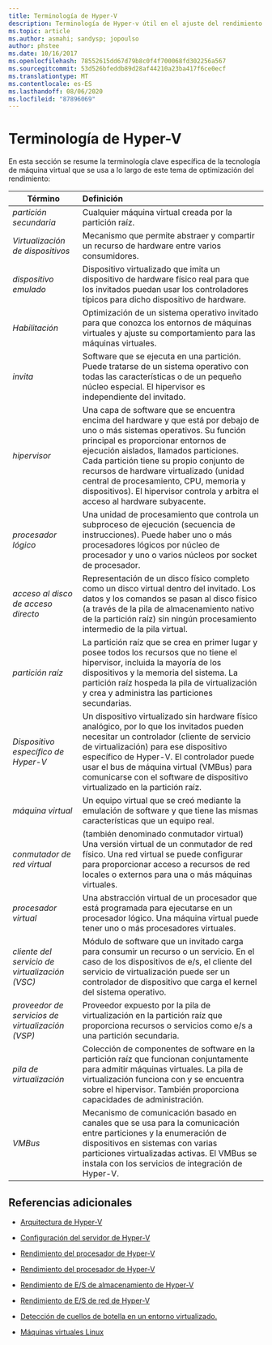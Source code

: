 ```yaml
---
title: Terminología de Hyper-V
description: Terminología de Hyper-v útil en el ajuste del rendimiento de Hyper-V
ms.topic: article
ms.author: asmahi; sandysp; jopoulso
author: phstee
ms.date: 10/16/2017
ms.openlocfilehash: 78552615dd67d79b8c0f4f700068fd302256a567
ms.sourcegitcommit: 53d526bfeddb89d28af44210a23ba417f6ce0ecf
ms.translationtype: MT
ms.contentlocale: es-ES
ms.lasthandoff: 08/06/2020
ms.locfileid: "87896069"
---
```

# <a name="hyper-v-terminology"></a>Terminología de Hyper-V
En esta sección se resume la terminología clave específica de la tecnología de máquina virtual que se usa a lo largo de este tema de optimización del rendimiento:

| Término        | Definición           |
| ------------- |:------------|
|*partición secundaria* | Cualquier máquina virtual creada por la partición raíz.|
|*Virtualización de dispositivos* | Mecanismo que permite abstraer y compartir un recurso de hardware entre varios consumidores.|
|*dispositivo emulado*|Dispositivo virtualizado que imita un dispositivo de hardware físico real para que los invitados puedan usar los controladores típicos para dicho dispositivo de hardware.|
|*Habilitación*|Optimización de un sistema operativo invitado para que conozca los entornos de máquinas virtuales y ajuste su comportamiento para las máquinas virtuales.|
|*invita*|Software que se ejecuta en una partición. Puede tratarse de un sistema operativo con todas las características o de un pequeño núcleo especial. El hipervisor es independiente del invitado.|
|*hipervisor*|Una capa de software que se encuentra encima del hardware y que está por debajo de uno o más sistemas operativos. Su función principal es proporcionar entornos de ejecución aislados, llamados particiones. Cada partición tiene su propio conjunto de recursos de hardware virtualizado (unidad central de procesamiento, CPU, memoria y dispositivos). El hipervisor controla y arbitra el acceso al hardware subyacente.|
|*procesador lógico*| Una unidad de procesamiento que controla un subproceso de ejecución (secuencia de instrucciones). Puede haber uno o más procesadores lógicos por núcleo de procesador y uno o varios núcleos por socket de procesador.|
| *acceso al disco de acceso directo*|Representación de un disco físico completo como un disco virtual dentro del invitado. Los datos y los comandos se pasan al disco físico (a través de la pila de almacenamiento nativo de la partición raíz) sin ningún procesamiento intermedio de la pila virtual.|
|*partición raíz*|La partición raíz que se crea en primer lugar y posee todos los recursos que no tiene el hipervisor, incluida la mayoría de los dispositivos y la memoria del sistema. La partición raíz hospeda la pila de virtualización y crea y administra las particiones secundarias.|
|*Dispositivo específico de Hyper-V*|Un dispositivo virtualizado sin hardware físico analógico, por lo que los invitados pueden necesitar un controlador (cliente de servicio de virtualización) para ese dispositivo específico de Hyper-V. El controlador puede usar el bus de máquina virtual (VMBus) para comunicarse con el software de dispositivo virtualizado en la partición raíz.|
|*máquina virtual*|Un equipo virtual que se creó mediante la emulación de software y que tiene las mismas características que un equipo real.|
| *conmutador de red virtual*|(también denominado conmutador virtual) Una versión virtual de un conmutador de red físico. Una red virtual se puede configurar para proporcionar acceso a recursos de red locales o externos para una o más máquinas virtuales.|
|*procesador virtual*|Una abstracción virtual de un procesador que está programada para ejecutarse en un procesador lógico. Una máquina virtual puede tener uno o más procesadores virtuales.|
|*cliente del servicio de virtualización (VSC)*|Módulo de software que un invitado carga para consumir un recurso o un servicio. En el caso de los dispositivos de e/s, el cliente del servicio de virtualización puede ser un controlador de dispositivo que carga el kernel del sistema operativo.|
| *proveedor de servicios de virtualización (VSP)*|  Proveedor expuesto por la pila de virtualización en la partición raíz que proporciona recursos o servicios como e/s a una partición secundaria.|
| *pila de virtualización*|Colección de componentes de software en la partición raíz que funcionan conjuntamente para admitir máquinas virtuales. La pila de virtualización funciona con y se encuentra sobre el hipervisor. También proporciona capacidades de administración.|
|*VMBus*|Mecanismo de comunicación basado en canales que se usa para la comunicación entre particiones y la enumeración de dispositivos en sistemas con varias particiones virtualizadas activas. El VMBus se instala con los servicios de integración de Hyper-V.|

## <a name="additional-references"></a>Referencias adicionales

-   [Arquitectura de Hyper-V](architecture.md)

-   [Configuración del servidor de Hyper-V](configuration.md)

-   [Rendimiento del procesador de Hyper-V](processor-performance.md)

-   [Rendimiento del procesador de Hyper-V](memory-performance.md)

-   [Rendimiento de E/S de almacenamiento de Hyper-V](storage-io-performance.md)

-   [Rendimiento de E/S de red de Hyper-V](network-io-performance.md)

-   [Detección de cuellos de botella en un entorno virtualizado.](detecting-virtualized-environment-bottlenecks.md)

-   [Máquinas virtuales Linux](linux-virtual-machine-considerations.md)
